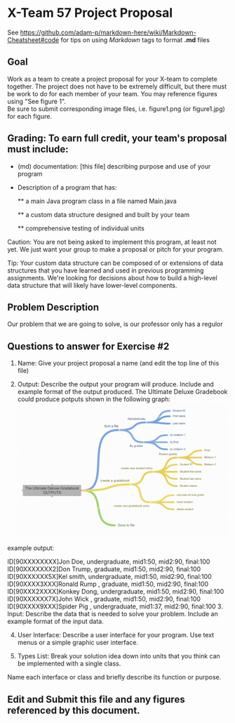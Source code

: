 # X-Team 57 Project Proposal

See https://github.com/adam-p/markdown-here/wiki/Markdown-Cheatsheet#code for tips on using *Markdown* tags to format __.md__ files

## Goal

Work as a team to create a project proposal for your X-team to complete together.
The project does not have to be extremely difficult,
but there must be work to do for each member of your team.
You may reference figures using "See figure 1".  
Be sure to submit corresponding image files, i.e. figure1.png (or figure1.jpg) for each figure.

## Grading: To earn full credit, your team's proposal must include:

* (md) documentation: [this file] describing purpose and use of your program

* Description of a program that has:

  ** a main Java program class in a file named Main.java
  
  ** a custom data structure designed and built by your team
  
  ** comprehensive testing of individual units
  
 Caution: You are not being asked to implement this program, at least not yet. 
 We just want your group to make a proposal or pitch for your program.
 
 Tip: Your custom data structure can be composed of or extensions of data structures that you have learned and used in previous programming assignments.  We're looking for decisions about how to build a high-level data structure that will likely have lower-level components.

## Problem Description
Our problem that we are going to solve, is our professor only has a regulor 

## Questions to answer for Exercise #2

1. Name: Give your project proposal a name (and edit the top line of this file)



2. Output: Describe the output your program will produce.  Include and example format of the output produced.
The Ultimate Deluxe Gradebook could produce potputs shown in the following graph:
![Image of Yaktocat](https://github.com/WHITEMORPHO/X-team-57/blob/master/gradebook.JPG)

example output:

ID[90XXXXXXXX]Jon Doe,   undergraduate, mid1:50, mid2:90, final:100
ID[90XXXXXXX2]Don Trump, graduate, mid1:50, mid2:90, final:100
ID[90XXXXXX5X]Kel smith, undergraduate, mid1:50, mid2:90, final:100
ID[90XXXX3XXX]Ronald Rump , graduate, mid1:50, mid2:90, final:100
ID[90XXX2XXXX]Konkey Dong, undergraduate, mid1:50, mid2:90, final:100
ID[90XXXXXX7X]John Wick , graduate, mid1:50, mid2:90, final:100
ID[90XXXX9XXX]Spider Pig , undergraduate, mid1:37, mid2:90, final:100
3. Input: Describe the data that is needed to solve your problem. Include an example format of the input data.



4. User Interface: Describe a user interface for your program.  Use text menus or a simple graphic user interface.



5. Types List: Break your solution idea down into units that you think can be implemented with a single class.



Name each interface or class and briefly describe its function or purpose.


## Edit and Submit this file and any figures referenced by this document.

